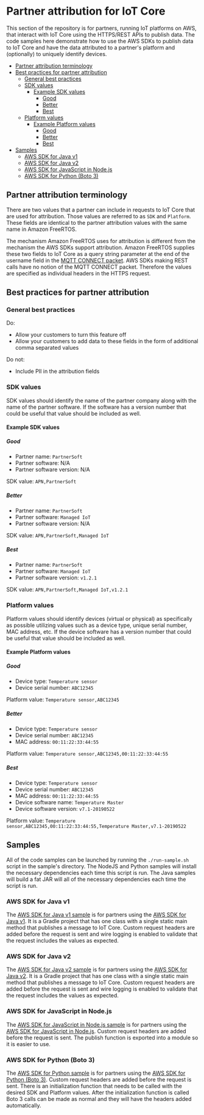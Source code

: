 # Partner attribution for IoT Core

This section of the repository is for partners, running IoT platforms on AWS, that interact with IoT Core using the HTTPS/REST APIs to publish data. The code samples here demonstrate how to use the AWS SDKs to publish data to IoT Core and have the data attributed to a partner's platform and (optionally) to uniquely identify devices.

<!-- toc -->

- [Partner attribution terminology](#partner-attribution-terminology)
- [Best practices for partner attribution](#best-practices-for-partner-attribution)
  * [General best practices](#general-best-practices)
  * [SDK values](#sdk-values)
    + [Example SDK values](#example-sdk-values)
      - [Good](#good)
      - [Better](#better)
      - [Best](#best)
  * [Platform values](#platform-values)
    + [Example Platform values](#example-platform-values)
      - [Good](#good-1)
      - [Better](#better-1)
      - [Best](#best-1)
- [Samples](#samples)
  * [AWS SDK for Java v1](#aws-sdk-for-java-v1)
  * [AWS SDK for Java v2](#aws-sdk-for-java-v2)
  * [AWS SDK for JavaScript in Node.js](#aws-sdk-for-javascript-in-nodejs)
  * [AWS SDK for Python (Boto 3)](#aws-sdk-for-python-boto-3)

<!-- tocstop -->

## Partner attribution terminology

There are two values that a partner can include in requests to IoT Core that are used for attribution. Those values are referred to as `SDK` and `Platform`. These fields are identical to the partner attribution values with the same name in Amazon FreeRTOS.

The mechanism Amazon FreeRTOS uses for attribution is different from the mechanism the AWS SDKs support attribution. Amazon FreeRTOS supplies these two fields to IoT Core as a query string parameter at the end of the username field in the [MQTT CONNECT packet](http://docs.oasis-open.org/mqtt/mqtt/v3.1.1/os/mqtt-v3.1.1-os.html#_Toc398718028). AWS SDKs making REST calls have no notion of the MQTT CONNECT packet. Therefore the values are specified as individual headers in the HTTPS request.

## Best practices for partner attribution

### General best practices

Do:
- Allow your customers to turn this feature off
- Allow your customers to add data to these fields in the form of additional comma separated values

Do not:
- Include PII in the attribution fields

### SDK values

SDK values should identify the name of the partner company along with the name of the partner software. If the software has a version number that could be useful that value should be included as well.

#### Example SDK values

##### Good

- Partner name: `PartnerSoft`
- Partner software: N/A
- Partner software version: N/A

SDK value: `APN,PartnerSoft`

##### Better

- Partner name: `PartnerSoft`
- Partner software: `Managed IoT`
- Partner software version: N/A

SDK value: `APN,PartnerSoft,Managed IoT`

##### Best

- Partner name: `PartnerSoft`
- Partner software: `Managed IoT`
- Partner software version: `v1.2.1`

SDK value: `APN,PartnerSoft,Managed IoT,v1.2.1`

### Platform values

Platform values should identify devices (virtual or physical) as specifically as possible utilizing values such as a device type, unique serial number, MAC address, etc. If the device software has a version number that could be useful that value should be included as well.

#### Example Platform values

##### Good

- Device type: `Temperature sensor`
- Device serial number: `ABC12345`

Platform value: `Temperature sensor,ABC12345`

##### Better

- Device type: `Temperature sensor`
- Device serial number: `ABC12345`
- MAC address: `00:11:22:33:44:55`

Platform value: `Temperature sensor,ABC12345,00:11:22:33:44:55`

##### Best

- Device type: `Temperature sensor`
- Device serial number: `ABC12345`
- MAC address: `00:11:22:33:44:55`
- Device software name: `Temperature Master`
- Device software version: `v7.1-20190522`

Platform value: `Temperature sensor,ABC12345,00:11:22:33:44:55,Temperature Master,v7.1-20190522`

## Samples 

All of the code samples can be launched by running the `./run-sample.sh` script in the sample's directory. The NodeJS and Python samples will install the necessary dependencies each time this script is run. The Java samples will build a fat JAR will all of the necessary dependencies each time the script is run.

### AWS SDK for Java v1

The [AWS SDK for Java v1 sample](./java-v1-sdk) is for partners using the [AWS SDK for Java v1](https://github.com/aws/aws-sdk-java). It is a Gradle project that has one class with a single static main method that publishes a message to IoT Core. Custom request headers are added before the request is sent and wire logging is enabled to validate that the request includes the values as expected.

### AWS SDK for Java v2

The [AWS SDK for Java v2 sample](./java-v2-sdk) is for partners using the [AWS SDK for Java v2](https://github.com/aws/aws-sdk-java-v2). It is a Gradle project that has one class with a single static main method that publishes a message to IoT Core. Custom request headers are added before the request is sent and wire logging is enabled to validate that the request includes the values as expected.

### AWS SDK for JavaScript in Node.js

The [AWS SDK for JavaScript in Node.js sample](./nodejs) is for partners using the [AWS SDK for JavaScript in Node.js](https://github.com/aws/aws-sdk-js). Custom request headers are added before the request is sent. The publish function is exported into a module so it is easier to use.

### AWS SDK for Python (Boto 3)

The [AWS SDK for Python sample](./python) is for partners using the [AWS SDK for Python (Boto 3)](https://github.com/boto/boto3). Custom request headers are added before the request is sent. There is an initialization function that needs to be called with the desired SDK and Platform values. After the initialization function is called Boto 3 calls can be made as normal and they will have the headers added automatically.
